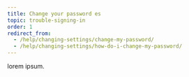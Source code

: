 ```yaml
---
title: Change your password es
topic: trouble-signing-in
order: 1
redirect_from:
  - /help/changing-settings/change-my-password/
  - /help/changing-settings/how-do-i-change-my-password/
---
```


lorem ipsum.
